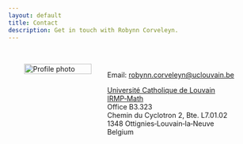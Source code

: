 ```yaml
---
layout: default
title: Contact
description: Get in touch with Robynn Corveleyn.
---
```


<main style="max-width:800px; margin:auto; padding:2rem; display:flex; gap:2rem; align-items:flex-start;">
  <div style="flex:1;">
    <img src="{{ '/assets/images/contact-photo.jpg' | relative_url }}" alt="Profile photo" style="width:100%; max-width:250px; height:auto; object-fit:cover;">
  </div>
  <div style="flex:2;">
    <p>Email: <a href="mailto:robynn.corveleyn@uclouvain.be">robynn.corveleyn@uclouvain.be</a></p>
    <p>
      <a href="https://www.uclouvain.be/fr" target="_blank" rel="noopener">Université Catholique de Louvain</a><br>
      <a href="https://www.uclouvain.be/fr/instituts-recherche/irmp" target="_blank" rel="noopener">IRMP‑Math</a><br>
      Office B3.323<br>
      Chemin du Cyclotron 2, Bte. L7.01.02<br>
      1348 Ottignies‑Louvain‑la‑Neuve<br>
      Belgium
    </p>
  </div>
</main>
